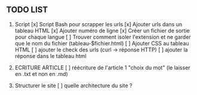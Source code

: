 ## TODO LIST

1. Script
[x] Script Bash pour scrapper les urls 
[x] Ajouter urls dans un tableau HTML
[x] Ajouter numéro de ligne
[x] Créer un fichier de sortie pour chaque langue
[ ] Trouver comment isoler l'extension et ne garder que le nom du fichier (tableau-$fichier.html)
[ ] Ajouter CSS au tableau HTML
[ ] ajouter le check des urls (curl -> réponse HTTP)
[ ] ajouter la réponse dans le tableau html

2. ECRITURE ARTICLE
[ ] réécriture de l'article 1 "choix du mot" (le laisser en .txt et non en .md)

3. Structurer le site
[ ] quelle architecture du site ?
